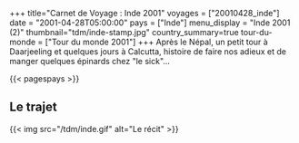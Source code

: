 +++
title="Carnet de Voyage : Inde 2001"
voyages = ["20010428_inde"]
date = "2001-04-28T05:00:00"
pays = ["Inde"]
menu_display = "Inde 2001 (2)"
thumbnail="tdm/inde-stamp.jpg"
country_summary=true
tour-du-monde = ["Tour du monde 2001"]
+++
Après le Népal, un petit tour à Daarjeeling et quelques jours à Calcutta, histoire de faire nos adieux et de manger quelques épinards chez "le sick"...

{{< pagespays >}}
## Le trajet
{{< img src="/tdm/inde.gif" alt="Le récit" >}}